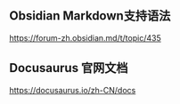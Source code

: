 ## Obsidian Markdown支持语法

https://forum-zh.obsidian.md/t/topic/435

## Docusaurus 官网文档

https://docusaurus.io/zh-CN/docs